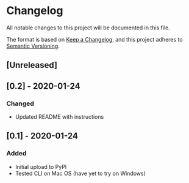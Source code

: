 # Changelog
All notable changes to this project will be documented in this file.

The format is based on [Keep a Changelog](https://keepachangelog.com/en/1.0.0/),
and this project adheres to [Semantic Versioning](https://semver.org/spec/v2.0.0.html).

## [Unreleased]

## [0.2] - 2020-01-24
### Changed
- Updated README with instructions

## [0.1] - 2020-01-24
### Added
- Initial upload to PyPI
- Tested CLI on Mac OS (have yet to try on Windows)
